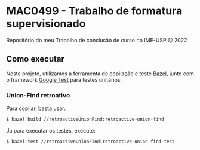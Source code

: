# MAC0499 - Trabalho de formatura supervisionado

Repositório do meu Trabalho de conclusão de curso no IME-USP @ 2022

## Como executar

Neste projeto, utilizamos a ferramenta de copilação e teste [Bazel](https://bazel.build/), junto com o framework [Google Test](https://github.com/google/googletest) para testes unitários.

### Union-Find retroativo

Para copilar, basta usar:

```bash
$ bazel build //retroactiveUnionFind:retroactive-union-find
```

Ja para executar os testes, execute:

```bash
$ bazel test //retroactiveUnionFind:retroactive-union-find-test
```